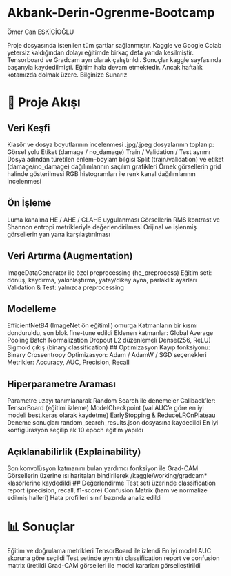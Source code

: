 # Akbank-Derin-Ogrenme-Bootcamp

Ömer Can ESKİCİOĞLU

Proje dosyasında istenilen tüm şartlar sağlanmıştır.
Kaggle ve Google Colab yetersiz kaldığından dolayı eğitimde birkaç defa yarıda kesilmiştir.
Tensorboard ve Gradcam ayrı olarak çalıştırıldı. Sonuçlar kaggle sayfasında başarıyla kaydedilmişti. 
Eğitim hala devam etmektedir. Ancak haftalık kotamızda dolmak üzere. Bilginize Sunarız

# 📂 Proje Akışı
## Veri Keşfi
Klasör ve dosya boyutlarının incelenmesi
.jpg/.jpeg dosyalarının toplanıp:
Görsel yolu
Etiket (damage / no_damage)
Train / Validation / Test ayrımı
Dosya adından türetilen enlem–boylam bilgisi
Split (train/validation) ve etiket (damage/no_damage) dağılımlarının saçılım grafikleri
Örnek görsellerin grid halinde gösterilmesi
RGB histogramları ile renk kanal dağılımlarının incelenmesi
## Ön İşleme
Luma kanalına HE / AHE / CLAHE uygulanması
Görsellerin RMS kontrast ve Shannon entropi metrikleriyle değerlendirilmesi
Orijinal ve işlenmiş görsellerin yan yana karşılaştırılması
## Veri Artırma (Augmentation)
ImageDataGenerator ile özel preprocessing (he_preprocess)
Eğitim seti: dönüş, kaydırma, yakınlaştırma, yatay/dikey ayna, parlaklık ayarları
Validation & Test: yalnızca preprocessing
## Modelleme
EfficientNetB4 (ImageNet ön eğitimli) omurga
Katmanların bir kısmı donduruldu, son blok fine-tune edildi
Eklenen katmanlar:
Global Average Pooling
Batch Normalization
Dropout
L2 düzenlemeli Dense(256, ReLU)
Sigmoid çıkış (binary classification)
## Optimizasyon
Kayıp fonksiyonu: Binary Crossentropy
Optimizasyon: Adam / AdamW / SGD seçenekleri
Metrikler: Accuracy, AUC, Precision, Recall
## Hiperparametre Araması
Parametre uzayı tanımlanarak Random Search ile denemeler
Callback’ler:
TensorBoard (eğitimi izleme)
ModelCheckpoint (val AUC’e göre en iyi modeli best.keras olarak kaydetme)
EarlyStopping & ReduceLROnPlateau
Deneme sonuçları random_search_results.json dosyasına kaydedildi
En iyi konfigürasyon seçilip ek 10 epoch eğitim yapıldı
## Açıklanabilirlik (Explainability)
Son konvolüsyon katmanını bulan yardımcı fonksiyon ile Grad-CAM
Görsellerin üzerine ısı haritaları bindirilerek /kaggle/working/gradcam* klasörlerine kaydedildi
## Değerlendirme
Test seti üzerinde classification report (precision, recall, f1-score)
Confusion Matrix (ham ve normalize edilmiş halleri)
Hata profilleri sınıf bazında analiz edildi

# 📊 Sonuçlar
Eğitim ve doğrulama metrikleri TensorBoard ile izlendi
En iyi model AUC skoruna göre seçildi
Test setinde ayrıntılı classification report ve confusion matrix üretildi
Grad-CAM görselleri ile model kararları görselleştirildi
